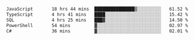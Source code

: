<!--START_SECTION:waka-->

```txt
JavaScript       18 hrs 44 mins  ███████████████▒░░░░░░░░░   61.52 %
TypeScript       4 hrs 41 mins   ████░░░░░░░░░░░░░░░░░░░░░   15.42 %
SQL              4 hrs 25 mins   ███▓░░░░░░░░░░░░░░░░░░░░░   14.50 %
PowerShell       54 mins         ▓░░░░░░░░░░░░░░░░░░░░░░░░   02.97 %
C#               36 mins         ▓░░░░░░░░░░░░░░░░░░░░░░░░   02.01 %
```

<!--END_SECTION:waka-->
